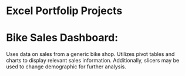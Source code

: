 # Excel Portfolip Projects

# Bike Sales Dashboard:
Uses data on sales from a generic bike shop. Utilizes pivot tables and charts to display relevant sales information. Additionally, slicers may be used to change demographic for further analysis. 
